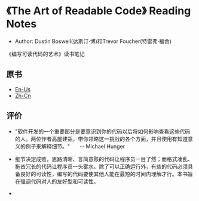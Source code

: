 # 《The Art of Readable Code》 Reading Notes
- Author: Dustin Boswell(达斯汀·博)和Trevor Foucher(特雷弗·福舍) 

《编写可读代码的艺术》读书笔记

## 原书
- [En-Us](https://mcusoft.files.wordpress.com/2015/04/the-art-of-readable-code.pdf)
- [Zh-Cn](https://github.com/yangtong/ebooks/blob/master/%E5%85%B6%E4%BB%96/%E7%BC%96%E5%86%99%E5%8F%AF%E8%AF%BB%E4%BB%A3%E7%A0%81%E7%9A%84%E8%89%BA%E6%9C%AF%EF%BC%8D%E5%AE%8C%E6%95%B4%E7%89%88%EF%BC%88%E5%B8%A6%E4%B9%A6%E7%AD%BE%EF%BC%89.pdf)

## 评价
- "软件开发的一个重要部分是要意识到你的代码以后将如何影响查看这些代码的人。两位作者高屋建瓴，带你领略这一挑战的各个方面，并且使用有知道意义的例子来解释细节。" &ensp; &ensp; -- Michael Hunger

- 细节决定成败，思路清晰、言简意赅的代码让程序员一目了然；而格式凌乱、拖沓冗长的代码让程序员一头雾水。除了可以正确运行外，有些的代码必须具备良好的可读性，编写的代码要使其他人能在最短的时间内理解才行。本书旨在强调代码对人的友好型和可读性。
- 